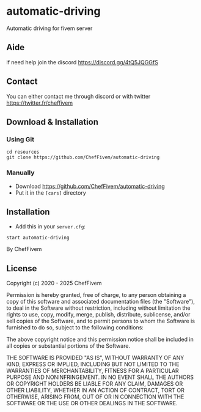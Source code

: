 # automatic-driving
Automatic driving for fivem server
## Aide
if need help join the discord
https://discord.gg/4tQ5JQGGfS

## Contact
You can either contact me through discord or with twitter
https://twitter.fr/cheffivem

## Download & Installation

### Using Git
```
cd resources
git clone https://github.com/ChefFivem/automatic-driving
```

### Manually
- Download https://github.com/ChefFivem/automatic-driving
- Put it in the `[cars]` directory

## Installation
- Add this in your `server.cfg`:

```
start automatic-driving
```

By ChefFivem

## License

Copyright (c) 2020 - 2025 ChefFivem

Permission is hereby granted, free of charge, to any person obtaining a copy
of this software and associated documentation files (the "Software"), to deal
in the Software without restriction, including without limitation the rights
to use, copy, modify, merge, publish, distribute, sublicense, and/or sell
copies of the Software, and to permit persons to whom the Software is
furnished to do so, subject to the following conditions:

The above copyright notice and this permission notice shall be included in all
copies or substantial portions of the Software.

THE SOFTWARE IS PROVIDED "AS IS", WITHOUT WARRANTY OF ANY KIND, EXPRESS OR
IMPLIED, INCLUDING BUT NOT LIMITED TO THE WARRANTIES OF MERCHANTABILITY,
FITNESS FOR A PARTICULAR PURPOSE AND NONINFRINGEMENT. IN NO EVENT SHALL THE
AUTHORS OR COPYRIGHT HOLDERS BE LIABLE FOR ANY CLAIM, DAMAGES OR OTHER
LIABILITY, WHETHER IN AN ACTION OF CONTRACT, TORT OR OTHERWISE, ARISING FROM,
OUT OF OR IN CONNECTION WITH THE SOFTWARE OR THE USE OR OTHER DEALINGS IN THE
SOFTWARE.
